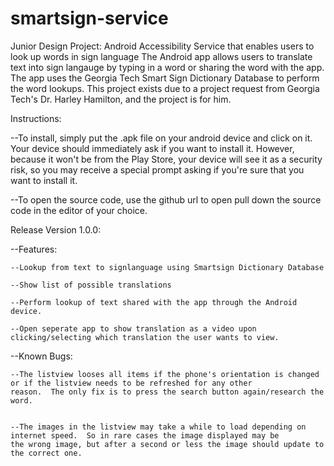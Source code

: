 # smartsign-service
Junior Design Project: Android Accessibility Service that enables users to look up words in sign language
The Android app allows users to translate text into sign langauge by typing in a word or sharing the word with the app.
The app uses the Georgia Tech Smart Sign Dictionary Database to perform the word lookups.  This project exists due to a project
request from Georgia Tech's Dr. Harley Hamilton, and the project is for him.

Instructions:

  --To install, simply put the .apk file on your android device and click on it.  Your device should immediately ask if you want to 
    install it.  However, because it won't be from the Play Store, your device will see it as a security risk, so you may receive a 
    special prompt asking if you're sure that you want to install it.
    
  --To open the source code, use the github url to open pull down the source code in the editor of your choice.
  
Release Version 1.0.0:

  --Features:
  
    --Lookup from text to signlanguage using Smartsign Dictionary Database
    
    --Show list of possible translations
    
    --Perform lookup of text shared with the app through the Android device.
    
    --Open seperate app to show translation as a video upon clicking/selecting which translation the user wants to view.
    
  --Known Bugs:
  
    --The listview looses all items if the phone's orientation is changed or if the listview needs to be refreshed for any other 
    reason.  The only fix is to press the search button again/research the word.
    
    
    --The images in the listview may take a while to load depending on internet speed.  So in rare cases the image displayed may be
    the wrong image, but after a second or less the image should update to the correct one.
